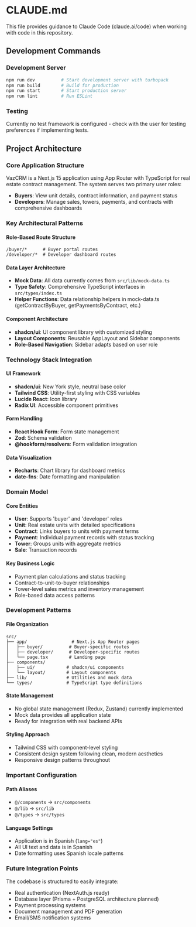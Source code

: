 # CLAUDE.md

This file provides guidance to Claude Code (claude.ai/code) when working with code in this repository.

## Development Commands

### Development Server
```bash
npm run dev          # Start development server with turbopack
npm run build        # Build for production
npm run start        # Start production server
npm run lint         # Run ESLint
```

### Testing
Currently no test framework is configured - check with the user for testing preferences if implementing tests.

## Project Architecture

### Core Application Structure
VazCRM is a Next.js 15 application using App Router with TypeScript for real estate contract management. The system serves two primary user roles:

- **Buyers**: View unit details, contract information, and payment status
- **Developers**: Manage sales, towers, payments, and contracts with comprehensive dashboards

### Key Architectural Patterns

#### Role-Based Route Structure
```
/buyer/*      # Buyer portal routes
/developer/*  # Developer dashboard routes  
```

#### Data Layer Architecture
- **Mock Data**: All data currently comes from `src/lib/mock-data.ts`
- **Type Safety**: Comprehensive TypeScript interfaces in `src/types/index.ts`
- **Helper Functions**: Data relationship helpers in mock-data.ts (getContractByBuyer, getPaymentsByContract, etc.)

#### Component Architecture
- **shadcn/ui**: UI component library with customized styling
- **Layout Components**: Reusable AppLayout and Sidebar components
- **Role-Based Navigation**: Sidebar adapts based on user role

### Technology Stack Integration

#### UI Framework
- **shadcn/ui**: New York style, neutral base color
- **Tailwind CSS**: Utility-first styling with CSS variables
- **Lucide React**: Icon library
- **Radix UI**: Accessible component primitives

#### Form Handling
- **React Hook Form**: Form state management
- **Zod**: Schema validation
- **@hookform/resolvers**: Form validation integration

#### Data Visualization
- **Recharts**: Chart library for dashboard metrics
- **date-fns**: Date formatting and manipulation

### Domain Model

#### Core Entities
- **User**: Supports 'buyer' and 'developer' roles
- **Unit**: Real estate units with detailed specifications
- **Contract**: Links buyers to units with payment terms
- **Payment**: Individual payment records with status tracking
- **Tower**: Groups units with aggregate metrics
- **Sale**: Transaction records

#### Key Business Logic
- Payment plan calculations and status tracking
- Contract-to-unit-to-buyer relationships
- Tower-level sales metrics and inventory management
- Role-based data access patterns

### Development Patterns

#### File Organization
```
src/
├── app/                 # Next.js App Router pages
│   ├── buyer/          # Buyer-specific routes
│   ├── developer/      # Developer-specific routes
│   └── page.tsx        # Landing page
├── components/
│   ├── ui/            # shadcn/ui components
│   └── layout/        # Layout components
├── lib/               # Utilities and mock data
└── types/             # TypeScript type definitions
```

#### State Management
- No global state management (Redux, Zustand) currently implemented
- Mock data provides all application state
- Ready for integration with real backend APIs

#### Styling Approach
- Tailwind CSS with component-level styling
- Consistent design system following clean, modern aesthetics
- Responsive design patterns throughout

### Important Configuration

#### Path Aliases
- `@/components` → `src/components`
- `@/lib` → `src/lib`
- `@/types` → `src/types`

#### Language Settings
- Application is in Spanish (`lang="es"`)
- All UI text and data is in Spanish
- Date formatting uses Spanish locale patterns

### Future Integration Points
The codebase is structured to easily integrate:
- Real authentication (NextAuth.js ready)
- Database layer (Prisma + PostgreSQL architecture planned)
- Payment processing systems
- Document management and PDF generation
- Email/SMS notification systems